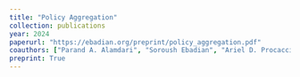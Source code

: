 ```yaml
---
title: "Policy Aggregation"
collection: publications
year: 2024
paperurl: "https://ebadian.org/preprint/policy_aggregation.pdf"
coauthors: ["Parand A. Alamdari", "Soroush Ebadian", "Ariel D. Procaccia"]
preprint: True
---
```

